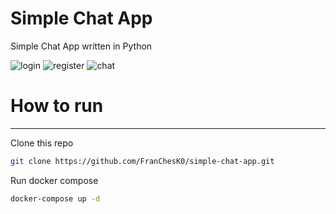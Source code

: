 # Simple Chat App
Simple Chat App written in Python

![login](assests/login.png)
![register](assests/register.png)
![chat](assests/chat.png)

# How to run
---
Clone this repo
```bash
git clone https://github.com/FranChesK0/simple-chat-app.git
```

Run docker compose
```bash
docker-compose up -d
```
